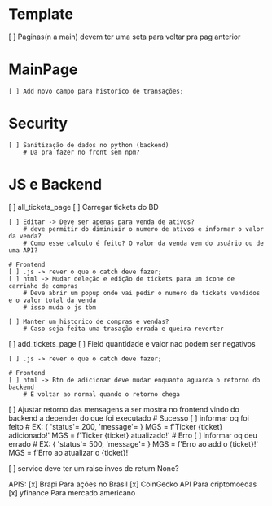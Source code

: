 # Template
[ ] Paginas(n a main) devem ter uma seta para voltar pra pag anterior

# MainPage 
    [ ] Add novo campo para historico de transações;

# Security
    [ ] Sanitização de dados no python (backend)
        # Da pra fazer no front sem npm?

# JS e Backend
[ ] all_tickets_page
    [ ] Carregar tickets do BD

    [ ] Editar -> Deve ser apenas para venda de ativos?
        # deve permitir do diminiuir o numero de ativos e informar o valor da venda?
        # Como esse calculo é feito? O valor da venda vem do usuário ou de uma API?

    # Frontend
    [ ] .js -> rever o que o catch deve fazer;
    [ ] html -> Mudar deleção e edição de tickets para um icone de carrinho de compras
        # Deve abrir um popup onde vai pedir o numero de tickets vendidos e o valor total da venda
        # isso muda o js tbm
    
    [ ] Manter um historico de compras e vendas?
        # Caso seja feita uma trasação errada e queira reverter

[ ] add_tickets_page
    [ ] Field quantidade e valor nao podem ser negativos

    [ ] .js -> rever o que o catch deve fazer;

    # Frontend
    [ ] html -> Btn de adicionar deve mudar enquanto aguarda o retorno do backend
        # E voltar ao normal quando o retorno chega

[ ] Ajustar retorno das mensagens a ser mostra no frontend vindo do backend a depender do que foi executado
    # Sucesso
        [ ] informar oq foi feito
            # EX: { 'status'= 200, 'message'=<MGS> }
            MGS = f'Ticker {ticket} adicionado!'
            MGS = f'Ticker {ticket} atualizado!'
    # Erro
        [ ] informar oq deu errado
            # EX: { 'status'= 500, 'message'=<MGS> }
            MGS = f'Erro ao add o {ticket}!'
            MGS = f'Erro ao atualizar o {ticket}!'

[ ] service deve ter um raise inves de return None?

APIS:
[x] Brapi
    Para ações no Brasil
[x] CoinGecko API
    Para criptomoedas
[x] yfinance
    Para mercado americano